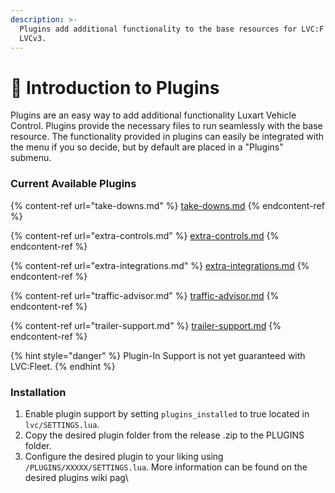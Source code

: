 ```yaml
---
description: >-
  Plugins add additional functionality to the base resources for LVC:F and
  LVCv3.
---
```


# 🔌 Introduction to Plugins

Plugins are an easy way to add additional functionality Luxart Vehicle Control. Plugins provide the necessary files to run seamlessly with the base resource. The functionality provided in plugins can easily be integrated with the menu if you so decide, but by default are placed in a "Plugins" submenu.

### Current Available Plugins

{% content-ref url="take-downs.md" %}
[take-downs.md](take-downs.md)
{% endcontent-ref %}

{% content-ref url="extra-controls.md" %}
[extra-controls.md](extra-controls.md)
{% endcontent-ref %}

{% content-ref url="extra-integrations.md" %}
[extra-integrations.md](extra-integrations.md)
{% endcontent-ref %}

{% content-ref url="traffic-advisor.md" %}
[traffic-advisor.md](traffic-advisor.md)
{% endcontent-ref %}

{% content-ref url="trailer-support.md" %}
[trailer-support.md](trailer-support.md)
{% endcontent-ref %}

{% hint style="danger" %}
Plugin-In Support is not yet guaranteed with LVC:Fleet.
{% endhint %}

### Installation

1. Enable plugin support by setting `plugins_installed` to true located in `lvc/SETTINGS.lua`.
2. Copy the desired plugin folder from the release .zip to the PLUGINS folder.
3. Configure the desired plugin to your liking using `/PLUGINS/XXXXX/SETTINGS.lua`. More information can be found on the desired plugins wiki pag\
